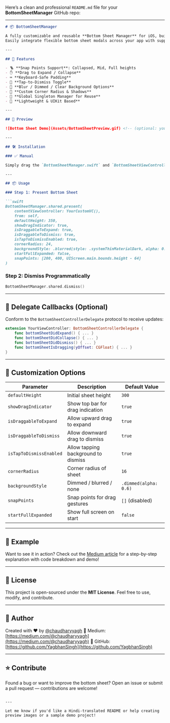 Here’s a clean and professional `README.md` file for your **BottomSheetManager** GitHub repo:

---

````markdown
# 📦 BottomSheetManager

A fully customizable and reusable **Bottom Sheet Manager** for iOS, built with UIKit in Swift.  
Easily integrate flexible bottom sheet modals across your app with support for **snap points**, **keyboard-safe areas**, **custom backgrounds**, **drag gestures**, and more!

---

## 🚀 Features

- 🪜 **Snap Points Support**: Collapsed, Mid, Full heights
- ✋ **Drag to Expand / Collapse**
- ⌨️ **Keyboard-Safe Padding**
- 🚫 **Tap-to-Dismiss Toggle**
- 🎨 **Blur / Dimmed / Clear Background Options**
- 🔲 **Custom Corner Radius & Shadows**
- 🔁 **Global Singleton Manager for Reuse**
- 🎯 **Lightweight & UIKit Based**

---

## 📸 Preview

![Bottom Sheet Demo](Assets/BottomSheetPreview.gif) <!-- (optional: you can upload a preview gif or image here) -->

---

## 🛠 Installation

### ✅ Manual

Simply drag the `BottomSheetManager.swift` and `BottomSheetViewController.swift` into your project.

---

## 📦 Usage

### Step 1: Present Bottom Sheet

```swift
BottomSheetManager.shared.present(
    contentViewController: YourCustomVC(),
    from: self,
    defaultHeight: 350,
    showDragIndicator: true,
    isDraggableToExpand: true,
    isDraggableToDismiss: true,
    isTapToDismissEnabled: true,
    cornerRadius: 24,
    backgroundStyle: .blurred(style: .systemThinMaterialDark, alpha: 0.6),
    startFullExpanded: false,
    snapPoints: [200, 400, UIScreen.main.bounds.height - 64]
)
````

### Step 2: Dismiss Programmatically

```swift
BottomSheetManager.shared.dismiss()
```

---

## 🧠 Delegate Callbacks (Optional)

Conform to the `BottomSheetControllerDelegate` protocol to receive updates:

```swift
extension YourViewController: BottomSheetControllerDelegate {
    func bottomSheetDidExpand() { ... }
    func bottomSheetDidCollapse() { ... }
    func bottomSheetDidDismiss() { ... }
    func bottomSheetIsDragging(yOffset: CGFloat) { ... }
}
```

---

## 📄 Customization Options

| Parameter               | Description                         | Default Value         |
| ----------------------- | ----------------------------------- | --------------------- |
| `defaultHeight`         | Initial sheet height                | `300`                 |
| `showDragIndicator`     | Show top bar for drag indication    | `true`                |
| `isDraggableToExpand`   | Allow upward drag to expand         | `true`                |
| `isDraggableToDismiss`  | Allow downward drag to dismiss      | `true`                |
| `isTapToDismissEnabled` | Allow tapping background to dismiss | `true`                |
| `cornerRadius`          | Corner radius of sheet              | `16`                  |
| `backgroundStyle`       | Dimmed / blurred / none             | `.dimmed(alpha: 0.6)` |
| `snapPoints`            | Snap points for drag gestures       | `[]` (disabled)       |
| `startFullExpanded`     | Show full screen on start           | `false`               |

---

## 🧪 Example

Want to see it in action? Check out the [Medium article](https://medium.com/@chaudharyyagh/build-a-fully-customizable-bottom-sheet-manager-in-swift-ios-898cb03ea844) for a step-by-step explanation with code breakdown and demo!

---

## 🧾 License

This project is open-sourced under the **MIT License**. Feel free to use, modify, and contribute.

---

## 🙌 Author

Created with ❤️ by [@chaudharyyagh](https://medium.com/@chaudharyyagh)
🔗 Medium: [https://medium.com/@chaudharyyagh](https://medium.com/@chaudharyyagh)
🔗 GitHub: [https://github.com/YagbhanSingh](https://github.com/YagbhanSingh)

---

## ⭐️ Contribute

Found a bug or want to improve the bottom sheet?
Open an issue or submit a pull request — contributions are welcome!

```

---

Let me know if you'd like a Hindi-translated README or help creating preview images or a sample demo project!
```
